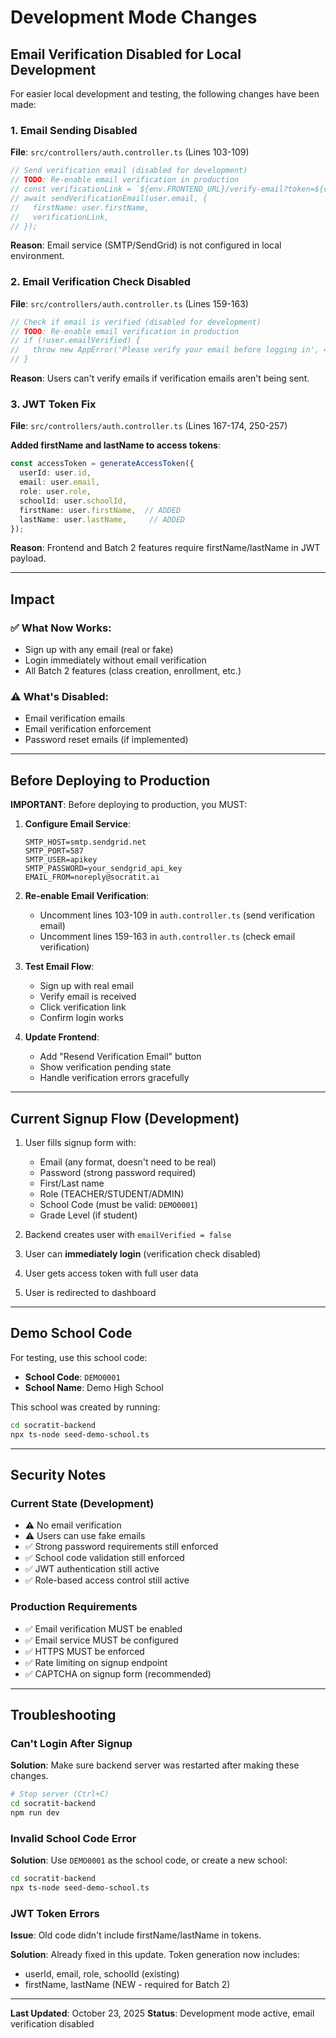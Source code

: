 # Development Mode Changes

## Email Verification Disabled for Local Development

For easier local development and testing, the following changes have been made:

### 1. Email Sending Disabled
**File**: `src/controllers/auth.controller.ts` (Lines 103-109)

```typescript
// Send verification email (disabled for development)
// TODO: Re-enable email verification in production
// const verificationLink = `${env.FRONTEND_URL}/verify-email?token=${verificationToken}`;
// await sendVerificationEmail(user.email, {
//   firstName: user.firstName,
//   verificationLink,
// });
```

**Reason**: Email service (SMTP/SendGrid) is not configured in local environment.

### 2. Email Verification Check Disabled
**File**: `src/controllers/auth.controller.ts` (Lines 159-163)

```typescript
// Check if email is verified (disabled for development)
// TODO: Re-enable email verification in production
// if (!user.emailVerified) {
//   throw new AppError('Please verify your email before logging in', 403);
// }
```

**Reason**: Users can't verify emails if verification emails aren't being sent.

### 3. JWT Token Fix
**File**: `src/controllers/auth.controller.ts` (Lines 167-174, 250-257)

**Added firstName and lastName to access tokens**:
```typescript
const accessToken = generateAccessToken({
  userId: user.id,
  email: user.email,
  role: user.role,
  schoolId: user.schoolId,
  firstName: user.firstName,  // ADDED
  lastName: user.lastName,     // ADDED
});
```

**Reason**: Frontend and Batch 2 features require firstName/lastName in JWT payload.

---

## Impact

### ✅ What Now Works:
- Sign up with any email (real or fake)
- Login immediately without email verification
- All Batch 2 features (class creation, enrollment, etc.)

### ⚠️ What's Disabled:
- Email verification emails
- Email verification enforcement
- Password reset emails (if implemented)

---

## Before Deploying to Production

**IMPORTANT**: Before deploying to production, you MUST:

1. **Configure Email Service**:
   ```env
   SMTP_HOST=smtp.sendgrid.net
   SMTP_PORT=587
   SMTP_USER=apikey
   SMTP_PASSWORD=your_sendgrid_api_key
   EMAIL_FROM=noreply@socratit.ai
   ```

2. **Re-enable Email Verification**:
   - Uncomment lines 103-109 in `auth.controller.ts` (send verification email)
   - Uncomment lines 159-163 in `auth.controller.ts` (check email verification)

3. **Test Email Flow**:
   - Sign up with real email
   - Verify email is received
   - Click verification link
   - Confirm login works

4. **Update Frontend**:
   - Add "Resend Verification Email" button
   - Show verification pending state
   - Handle verification errors gracefully

---

## Current Signup Flow (Development)

1. User fills signup form with:
   - Email (any format, doesn't need to be real)
   - Password (strong password required)
   - First/Last name
   - Role (TEACHER/STUDENT/ADMIN)
   - School Code (must be valid: `DEMO0001`)
   - Grade Level (if student)

2. Backend creates user with `emailVerified = false`

3. User can **immediately login** (verification check disabled)

4. User gets access token with full user data

5. User is redirected to dashboard

---

## Demo School Code

For testing, use this school code:
- **School Code**: `DEMO0001`
- **School Name**: Demo High School

This school was created by running:
```bash
cd socratit-backend
npx ts-node seed-demo-school.ts
```

---

## Security Notes

### Current State (Development)
- ⚠️ No email verification
- ⚠️ Users can use fake emails
- ✅ Strong password requirements still enforced
- ✅ School code validation still enforced
- ✅ JWT authentication still active
- ✅ Role-based access control still active

### Production Requirements
- ✅ Email verification MUST be enabled
- ✅ Email service MUST be configured
- ✅ HTTPS MUST be enforced
- ✅ Rate limiting on signup endpoint
- ✅ CAPTCHA on signup form (recommended)

---

## Troubleshooting

### Can't Login After Signup
**Solution**: Make sure backend server was restarted after making these changes.

```bash
# Stop server (Ctrl+C)
cd socratit-backend
npm run dev
```

### Invalid School Code Error
**Solution**: Use `DEMO0001` as the school code, or create a new school:

```bash
cd socratit-backend
npx ts-node seed-demo-school.ts
```

### JWT Token Errors
**Issue**: Old code didn't include firstName/lastName in tokens.

**Solution**: Already fixed in this update. Token generation now includes:
- userId, email, role, schoolId (existing)
- firstName, lastName (NEW - required for Batch 2)

---

**Last Updated**: October 23, 2025
**Status**: Development mode active, email verification disabled
